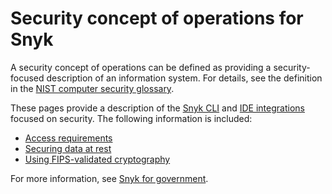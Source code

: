 # Security concept of operations for Snyk

A security concept of operations can be defined as providing a security-focused description of an information system. For details, see the definition in the [NIST computer security glossary](https://csrc.nist.gov/glossary/term/security\_concept\_of\_operations).

These pages provide a description of the [Snyk CLI](../getting-started-with-the-snyk-cli.md) and [IDE integrations](../../scm-ide-and-ci-cd-workflow-and-integrations/snyk-ide-plugins-and-extensions/) focused on security. The following information is included:

* [Access requirements](access-requirements.md)
* [Securing data at rest](securing-data-at-rest.md)
* [Using FIPS-validated cryptography](using-fips-validated-cryptography.md)

For more information, see [Snyk for government](https://snyk.io/government-security-solution/).
